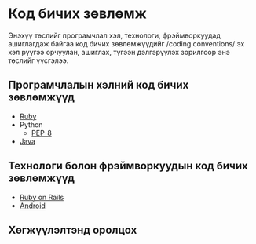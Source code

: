 Код бичих зөвлөмж
=================

Энэхүү төслийг програмчлал хэл, технологи, фрэймворкуудад ашиглагдаж байгаа код бичих зөвлөмжүүдийг /coding conventions/
эх хэл рүүгээ орчуулан, ашиглах, түгээн дэлгэрүүлэх зорилгоор энэ төслийг үүсгэлээ.

## Програмчлалын хэлний код бичих зөвлөмжүүд
* [Ruby](https://github.com/zolzaya/coding_conventions/blob/master/ruby/ruby.md)
* Python
  - [PEP-8](https://github.com/python-mongolia/py-mn/blob/master/peps/pep-0008.rst)
* [Java](http://www.oracle.com/technetwork/java/javase/documentation/codeconvtoc-136057.html)

Технологи болон фрэймворкуудын код бичих зөвлөмжүүд
--------------------------------------------------------------------
* [Ruby on Rails](https://github.com/bbatsov/rails-style-guide)
* [Android](http://source.android.com/source/code-style.html)

Хөгжүүлэлтэнд оролцох
---------------------

